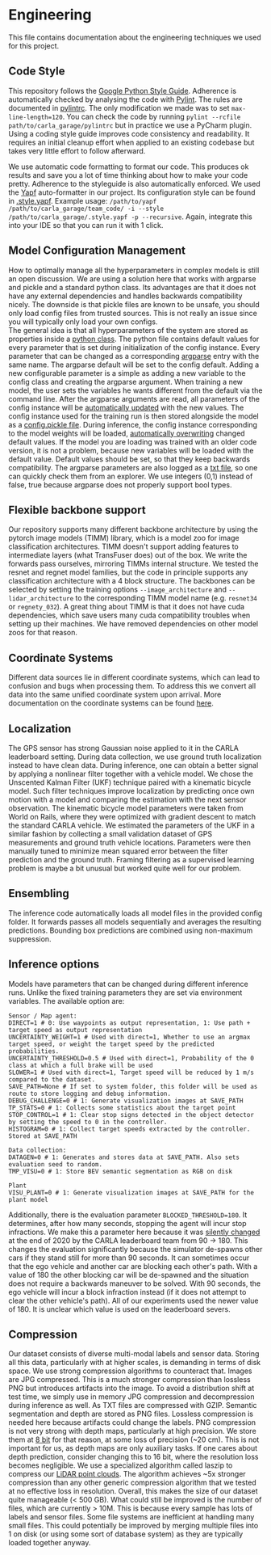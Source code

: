 # Engineering

This file contains documentation about the engineering techniques we used for this project.

## Code Style
This repository follows the [Google Python Style Guide](https://google.github.io/styleguide/pyguide.html). Adherence is automatically checked by analysing the code with [Pylint](https://github.com/PyCQA/pylint). The rules are documented in [pylintrc](../pylintrc). The only modification we made was to set `max-line-length=120`. You can check the code by running `pylint --rcfile path/to/carla_garage/pylintrc` but in practice we use a PyCharm plugin. Using a coding style guide improves code consistency and readability. It requires an initial cleanup effort when applied to an existing codebase but takes very little effort to follow afterward.

We use automatic code formatting to format our code. This produces ok results and save you a lot of time thinking about how to make your code pretty. Adherence to the styleguide is also automatically enforced. We used the [Yapf](https://github.com/google/yapf) auto-formatter in our project. Its configuration style can be found in [.style.yapf](../.style.yapf). Example usage: `/path/to/yapf /path/to/carla_garage/team_code/ -i --style /path/to/carla_garage/.style.yapf -p --recursive`. Again, integrate this into your IDE so that you can run it with 1 click.

## Model Configuration Management

How to optimally manage all the hyperparameters in complex models is still an open discussion. We are using a solution here that works with argparse and pickle and a standard python class. Its advantages are that it does not have any external dependencies and handles backwards compatibility nicely. The downside is that pickle files are known to be unsafe, you should only load config files from trusted sources. This is not really an issue since you will typically only load your own configs. <br>
The general idea is that all hyperparameters of the system are stored as properties inside a [python class](../team_code/config.py). The python file contains default values for every parameter that is set during initialization of the config instance. Every parameter that can be changed as a corresponding [argparse](../team_code/train.py#L55) entry with the same name. The argparse default will be set to the config default. Adding a new configurable parameter is a simple as adding a new variable to the config class and creating the argparse argument. When training a new model, the user sets the variables he wants different from the default via the command line. After the argparse arguments are read, all parameters of the config instance will be [automatically updated](../team_code/train.py#L380) with the new values. The config instance used for the training run is then stored alongside the model as a [config.pickle file](../team_code/train.py#L583). During inference, the config instance corresponding to the model weights will be loaded, [automatically overwriting](../team_code/sensor_agent.py#L71) changed default values. If the model you are loading was trained with an older code version, it is not a problem, because new variables will be loaded with the default value. Default values should be set, so that they keep backwards compatibility. The argparse parameters are also logged as a [txt file](../team_code/train.py#L581), so one can quickly check them from an explorer. We use integers (0,1) instead of false, true because argparse does not properly support bool types.

## Flexible backbone support
Our repository supports many different backbone architecture by using the pytorch image models (TIMM) library, which is a model zoo for image classification architectures. TIMM doesn't support adding features to intermediate layers (what TransFuser does) out of the box. We write the forwards pass ourselves, mirroring TIMMs internal structure. We tested the resnet and regnet model families, but the code in principle supports any classification architecture with a 4 block structure. The backbones can be selected by setting the training options `--image_architecture` and `--lidar_architecture` to the corresponding TIMM model name (e.g. `resnet34` or `regnety_032`).
A great thing about TIMM is that it does not have cuda dependencies, which save users many cuda compatibility troubles when setting up their machines. We have removed dependencies on other model zoos for that reason.

## Coordinate Systems
Different data sources lie in different coordinate systems, which can lead to confusion and bugs when processing them. To address this we convert all data into the same unified coordinate system upon arrival. More documentation on the coordinate systems can be found [here](coordinate_systems.md).

## Localization
The GPS sensor has strong Gaussian noise applied to it in the CARLA leaderboard setting.
During data collection, we use ground truth localization instead to have clean data.
During inference, one can obtain a better signal by applying a nonlinear filter together with a vehicle model.
We chose the Unscented Kalman Filter (UKF) technique paired with a kinematic bicycle model.
Such filter techniques improve localization by predicting once own motion with a model and comparing the estimation with the next sensor observation.
The kinematic bicycle model parameters were taken from World on Rails, where they were optimized with gradient descent to match the standard CARLA vehicle.
We estimated the parameters of the UKF in a similar fashion by collecting a small validation dataset of GPS measurements and ground truth vehicle locations. Parameters were then manually tuned to minimize mean squared error between the filter prediction and the ground truth. Framing filtering as a supervised learning problem is maybe a bit unusual but worked quite well for our problem.

## Ensembling
The inference code automatically loads all model files in the provided config folder. It forwards passes all models sequentially and averages the resulting predictions. Bounding box predictions are combined using non-maximum suppression. 

## Inference options
Models have parameters that can be changed during different inference runs.
Unlike the fixed training parameters they are set via environment variables.
The available option are:
```Shell
Sensor / Map agent:
DIRECT=1 # 0: Use waypoints as output representation, 1: Use path + target speed as output representation
UNCERTAINTY_WEIGHT=1 # Used with direct=1, Whether to use an argmax target speed, or weight the target speed by the predicted probabilities.
UNCERTAINTY_THRESHOLD=0.5 # Used with direct=1, Probability of the 0 class at which a full brake will be used
SLOWER=1 # Used with direct=1, Target speed will be reduced by 1 m/s compared to the dataset.
SAVE_PATH=None # If set to system folder, this folder will be used as route to store logging and debug information.
DEBUG_CHALLENGE=0 # 1: Generate visualization images at SAVE_PATH
TP_STATS=0 # 1: Collects some statistics about the target point
STOP_CONTROL=1 # 1: Clear stop signs detected in the object detector by setting the speed to 0 in the controller.
HISTOGRAM=0 # 1: Collect target speeds extracted by the controller. Stored at SAVE_PATH

Data collection:
DATAGEN=0 # 1: Generates and stores data at SAVE_PATH. Also sets evaluation seed to random.
TMP_VISU=0 # 1: Store BEV semantic segmentation as RGB on disk

Plant
VISU_PLANT=0 # 1: Generate visualization images at SAVE_PATH for the plant model
```
Additionally, there is the evaluation parameter `BLOCKED_THRESHOLD=180`.
It determines, after how many seconds, stopping the agent will incur stop infractions. We make this a parameter here because it was [silently changed](https://github.com/carla-simulator/leaderboard/commit/bd9e75500c9c20b45a0609c701387a96492bd60f) at the end of 2020 by the CARLA leaderboard team from 90 → 180. This changes the evaluation significantly because the simulator de-spawns other cars if they stand still for more than 90 seconds. It can sometimes occur that the ego vehicle and another car are blocking each other's path. With a value of 180 the other blocking car will be de-spawned and the situation does not require a backwards maneuver to be solved. With 90 seconds, the ego vehicle will incur a block infraction instead (if it does not attempt to clear the other vehicle's path). All of our experiments used the newer value of 180. It is unclear which value is used on the leaderboard severs.

## Compression
Our dataset consists of diverse multi-modal labels and sensor data. Storing all this data, particularly with at higher scales, is demanding in terms of disk space. We use strong compression algorithms to counteract that. Images are JPG compressed. This is a much stronger compression than lossless PNG but introduces artifacts into the image. To avoid a distribution shift at test time, we simply use in memory JPG compression and decompression during inference as well. As TXT files are compressed with GZIP. Semantic segmentation and depth are stored as PNG files. Lossless compression is needed here because artifacts could change the labels. PNG compression is not very strong with depth maps, particularly at high precision. We store them at [8 bit](../team_code/data_agent.py#L185) for that reason, at some loss of precision (~20 cm). This is not important for us, as depth maps are only auxiliary tasks. If one cares about depth prediction, consider changing this to 16 bit, where the resolution loss becomes negligible.
We use a specialized algorithm called laszip to compress our [LiDAR point clouds](../team_code/data_agent.py#L359). The algorithm achieves ~5x stronger compression than any other generic compression algorithm that we tested at no effective loss in resolution.
Overall, this makes the size of our dataset quite manageable (< 500 GB). What could still be improved is the number of files, which are currently > 10M. This is because every sample has lots of labels and sensor files. Some file systems are inefficient at handling many small files. This could potentially be improved by merging multiple files into 1 on disk (or using some sort of database system) as they are typically loaded together anyway.